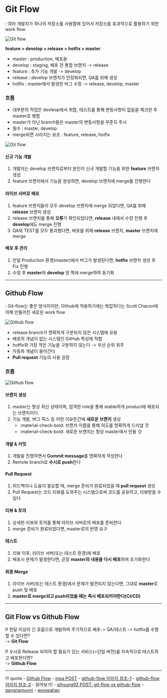 # Git Flow
: 여러 개발자가 하나의 저장소를 사용함에 있어서 저장소를 효과적으로 활용하기 위한 work flow

![Git flow](./images/git-flow.png)

**feature > develop > release > hotfix > master**

- master : production, 배포용
- develop : staging, 배포 전 통합 브랜치 -> release
- feature : 추가 기능 개발 -> develop
- release : develop 브랜치가 안정화되면, QA를 위해 생성
- hotfix : master에서 발생한 버그 수정 -> release, develop, master

### 흐름

- 대부분의 작업은 devleop에서 취합, 테스트를 통해 변동사항이 없음을 체크한 후 master로 병합
- master가 아닌 branch들은 master의 변동사항을 꾸준히 주시
- 필수 : master, develop
- merge되면 사라지는 보조 : feature, release, hotfix

![Git flow](./images/git-flow-2.png)

#### 신규 기능 개발

1. 개발자는 develop 브랜치로부터 본인이 신규 개발할 기능을 위한 **feature** 브랜치 생성
2. feature 브랜치에서 기능을 완성하면, develop 브랜치에 merge를 진행한다

#### 라이브 서버로 배포
1. feature 브랜치들이 모두 develop 브랜치에 merge 되었다면, QA를 위해 **release** 브랜치 생성
2. release 브랜치를 통해 **오류**가 확인되었다면, **release** 내에서 수정 진행 후 **develop**에도 merge 진행
3. QA와 TEST를 모두 통과했다면, 배포를 위해 **release** 브랜치, **master** 브랜치에 merge

#### 배포 후 관리
1. 만일 Production 환경(master)에서 버그가 발생된다면, **hotfix** 브랜치 생성 후 Fix 진행
2. 수정 후 **master**와 **develop** 양 쪽에 merge하여 동기화 

---

## Github Flow
: Git-flow는 좋은 방식이지만, Github에 적용하기에는 복잡하다는 Scott Chacon에 의해 만들어진 새로운 work flow

![Github flow](./images/github-flow-2.png)

- release branch가 명확하게 구분되지 않은 시스템에 유용
- 배포의 개념이 없는 시스템인 GitHub 특성에 적합
- hotfix와 가장 작은 기능을 구분하지 않는다 -> 우선 순위 위주
- 자동화 개념이 들어간다
- **Pull request** 기능의 사용 권장

### 흐름

![Github flow](./images/github-flow.png)

#### 브랜치 생성 
1. master는 항상 최신 상태이며, 엄격한 role을 통해 stable하게 product에 배포되는 브랜치이다. 
2. 기능 개발, 버그 픽스 등 어떤 이유든간에 **새로운 브랜치** 생성
    - :material-check-bold: 브랜치 이름을 통해 의도를 명확하게 드러낼 것
    - :material-check-bold: 새로운 브랜치는 항상 master에서 만들 것

#### 개발 & 커밋
1. 개발을 진행하면서 **Commit message**를 명확하게 작성한다
2. Remote branch로 **수시로 push**한다

#### Pull Request
1. 피드백이나 도움이 필요할 때, merge 준비가 완료되었을 때 **pull request** 생성
2. Pull Request는 코드 리뷰를 도와주는 시스템으로써 코드를 공유하고, 리뷰받을 수 있다

#### 리뷰 & 토의
1. 상세한 리뷰와 토의를 통해 라이브 서버로의 배포를 준비한다
2. merge 준비가 완료되었다면, master로의 반영 요구

#### 테스트
1. 리뷰 이후, 라이브 서버(또는 테스트 환경)에 배포
2. 배포시 문제가 발생한다면, 곧장 **master의 내용을 다시 배포**하여 초기화한다

#### 최종 Merge
1. 라이브 서버(또는 테스트 환경)에서 문제가 발견되지 않는다면, 그대로 **master**로 push 및 배포
2. **master로 merge되고 push되었을 때는 즉시 배포되어야한다(CI/CD)** 

---
## Git Flow vs Github Flow

If 한달 이상의 긴 호흡으로 개발하여 주기적으로 배포-> QA/테스트 -> hotfix를 수행할 수 있다면?
<br>-> **Git Flow**

If 수시로 Release 되어야 할 필요가 있는 서비스(=단일 버전)를 지속적으로 테스트하고 배포한다면?
<br>-> **Github Flow**


---
!!! quote
    - [Github Flow](https://docs.github.com/ko/get-started/quickstart/github-flow)
    - [inpa POST](https://inpa.tistory.com/entry/GIT-%E2%9A%A1%EF%B8%8F-github-flow-git-flow-%F0%9F%93%88-%EB%B8%8C%EB%9E%9C%EC%B9%98-%EC%A0%84%EB%9E%B5)
    - [github-flow 이미지 참조-1](https://ux.stories.pe.kr/183)
    - [github-flow 이미지 참조-2](https://build5nines.com/introduction-to-git-version-control-workflow/)
    - 읽어보기!
        - [sihyung92 POST: git-flow vs github-flow](https://sihyung92.oopy.io/architecture/gitflow-vs-githubflow)
        - [gangnamunni](https://blog.gangnamunni.com/post/understanding_git_flow/)
        - [woowahan](https://techblog.woowahan.com/2553/)
   